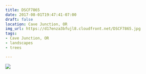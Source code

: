 ```yaml
---
title: DSCF7865
date: 2017-08-01T19:47:41-07:00
draft: false
location: Cave Junction, OR
img_url: https://d17enza3bfujl8.cloudfront.net/DSCF7865.jpg
tags:
- Cave Junction, OR
- landscapes
- trees

---
```


![](https://d17enza3bfujl8.cloudfront.net/DSCF7865.jpg)

